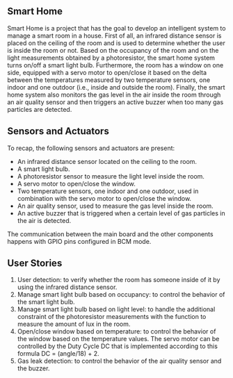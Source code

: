 ## Smart Home
Smart Home is a project that has the goal to develop an intelligent system to manage a smart room in a house. First of all, an infrared distance sensor is placed on the ceiling of the room and is used to determine whether the user is inside the room or not.
Based on the occupancy of the room and on the light measurements obtained by a photoresistor, the smart home system turns on/off a smart light bulb.
Furthermore, the room has a window on one side, equipped with a servo motor to open/close it based on the delta between the temperatures measured by two temperature sensors, one indoor and one outdoor (i.e., inside and outside the room).
Finally, the smart home system also monitors the gas level in the air inside the room through an air quality sensor and then triggers an active buzzer when too many gas particles are detected.

## Sensors and Actuators 
To recap, the following sensors and actuators are present:
- An infrared distance sensor located on the ceiling to the room.
- A smart light bulb.
- A photoresistor sensor to measure the light level inside the room.
- A servo motor to open/close the window.
- Two temperature sensors, one indoor and one outdoor, used in
combination with the servo motor to open/close the window.
- An air quality sensor, used to measure the gas level inside the room.
- An active buzzer that is triggered when a certain level of gas particles in
the air is detected.

The communication between the main board and the other components happens with GPIO pins configured in BCM mode. 

## User Stories 
1. User detection: to verify whether the room has someone inside of it by using the infrared distance sensor.
2. Manage smart light bulb based on occupancy: to control the behavior of the smart light bulb.
3. Manage smart light bulb based on light level: to handle the additional constraint of the photoresistor measurements with the function to measure the amount of lux in the room.
4. Open/close window based on temperature: to control the behavior of the window based on the temperature values. 
The servo motor can be controlled by the Duty Cycle DC that is implemented according to this formula DC = (angle/18) + 2.
5. Gas leak detection: to control the behavior of the air quality sensor and the buzzer.
